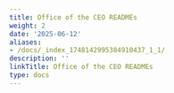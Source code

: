 ```yaml
---
title: Office of the CEO READMEs
weight: 2
date: '2025-06-12'
aliases:
- /docs/_index_1748142995384910437_1_1/
description: ''
linkTitle: Office of the CEO READMEs
type: docs
---
```


